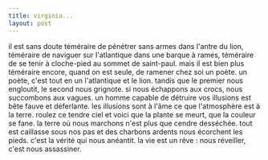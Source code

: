 ```yaml
---
title: virginia...
layout: post
---
```


il est sans doute téméraire de pénétrer sans armes dans l'antre du lion,
téméraire de naviguer sur l'atlantique dans une barque à rames,
téméraire de se tenir à cloche-pied au sommet de saint-paul.
mais il est bien plus téméraire encore, quand on est seule, de ramener chez soi un poète.
un poète, c'est tout en un l'atlantique et le lion.
tandis que le premier nous engloutit, le second nous grignote.
si nous échappons aux crocs, nous succombons aux vagues.
un homme capable de détruire vos illusions est bête fauve et déferlante.
les illusions sont à l'âme ce que l'atmosphère est à la terre.
roulez ce tendre ciel et voici que la plante se meurt, que la couleur se fane.
la terre où nous marchons n'est plus que cendre desséchée.
tout est caillasse sous nos pas et des charbons ardents nous écorchent les pieds.
c'est la vérité qui nous anéantit.
la vie est un rêve : nous réveiller, c'est nous assassiner.
